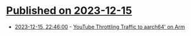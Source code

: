 # [Published on 2023-12-15](index.md)

* [2023-12-15, 22:46:00](https://soylentnews.org/article.pl?sid=23/12/15/0349208&from=rss) - [YouTube Throttling Traffic to aarch64' on Arm](https://soylentnews.org/article.pl?sid=23/12/15/0349208&from=rss)
